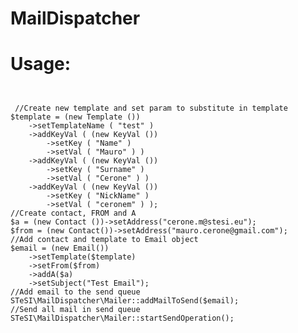 # MailDispatcher
<h1>Usage:</h1>

<pre><code>

 //Create new template and set param to substitute in template
$template = (new Template ())
	->setTemplateName ( "test" )
	->addKeyVal ( (new KeyVal ())
		->setKey ( "Name" )
		->setVal ( "Mauro" ) )
	->addKeyVal ( (new KeyVal ())
		->setKey ( "Surname" )
		->setVal ( "Cerone" ) )
	->addKeyVal ( (new KeyVal ())
		->setKey ( "NickName" )
		->setVal ( "ceronem" ) );
//Create contact, FROM and A
$a = (new Contact ())->setAddress("cerone.m@stesi.eu");
$from = (new Contact())->setAddress("mauro.cerone@gmail.com");
//Add contact and template to Email object
$email = (new Email())
	->setTemplate($template)
	->setFrom($from)
	->addA($a)
	->setSubject("Test Email");
//Add email to the send queue
STeSI\MailDispatcher\Mailer::addMailToSend($email);
//Send all mail in send queue
STeSI\MailDispatcher\Mailer::startSendOperation();

</code></pre>